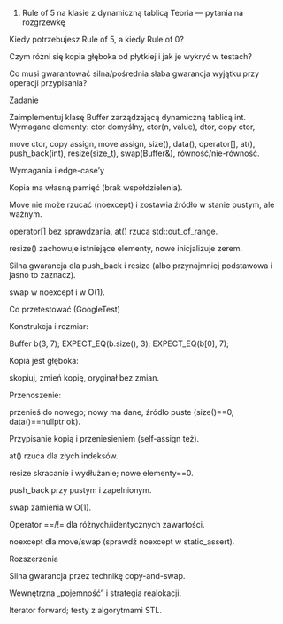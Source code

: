1) Rule of 5 na klasie z dynamiczną tablicą
Teoria — pytania na rozgrzewkę

Kiedy potrzebujesz Rule of 5, a kiedy Rule of 0?

Czym różni się kopia głęboka od płytkiej i jak je wykryć w testach?

Co musi gwarantować silna/pośrednia słaba gwarancja wyjątku przy operacji przypisania?

Zadanie

Zaimplementuj klasę Buffer zarządzaj­ącą dynamiczną tablicą int.
Wymagane elementy: ctor domyślny, ctor(n, value), dtor, copy ctor, 

move ctor, copy assign, move assign, size(), data(), operator[], at(), push_back(int), resize(size_t), swap(Buffer&), równość/nie-równość.

Wymagania i edge-case’y

Kopia ma własną pamięć (brak współdzielenia).

Move nie może rzucać (noexcept) i zostawia źródło w stanie pustym, ale ważnym.

operator[] bez sprawdzania, at() rzuca std::out_of_range.

resize() zachowuje istniejące elementy, nowe inicjalizuje zerem.

Silna gwarancja dla push_back i resize (albo przynajmniej podstawowa i jasno to zaznacz).

swap w noexcept i w O(1).

Co przetestować (GoogleTest)

Konstrukcja i rozmiar:

Buffer b(3, 7); EXPECT_EQ(b.size(), 3); EXPECT_EQ(b[0], 7);

Kopia jest głęboka:

skopiuj, zmień kopię, oryginał bez zmian.

Przenoszenie:

przenieś do nowego; nowy ma dane, źródło puste (size()==0, data()==nullptr ok).

Przypisanie kopią i przeniesieniem (self-assign też).

at() rzuca dla złych indeksów.

resize skracanie i wydłużanie; nowe elementy==0.

push_back przy pustym i zapelnionym.

swap zamienia w O(1).

Operator ==/!= dla różnych/identycznych zawartości.

noexcept dla move/swap (sprawdź noexcept w static_assert).

Rozszerzenia

Silna gwarancja przez technikę copy-and-swap.

Wewnętrzna „pojemność” i strategia realokacji.

Iterator forward; testy z algorytmami STL.
